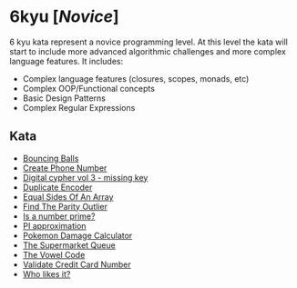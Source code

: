 # 6kyu [*Novice*]
6 kyu kata represent a novice programming level. At this level the kata will start to include more advanced algorithmic challenges and more complex language features. It includes:  
- Complex language features (closures, scopes, monads, etc)  
- Complex OOP/Functional concepts  
- Basic Design Patterns  
- Complex Regular Expressions

## Kata

- [Bouncing Balls](https://www.codewars.com/kata/5544c7a5cb454edb3c000047)
- [Create Phone Number](https://www.codewars.com/kata/525f50e3b73515a6db000b83)
- [Digital cypher vol 3 - missing key](https://www.codewars.com/kata/5930d8a4b8c2d9e11500002a)
- [Duplicate Encoder](https://www.codewars.com/kata/54b42f9314d9229fd6000d9c)
- [Equal Sides Of An Array](https://www.codewars.com/kata/5679aa472b8f57fb8c000047)
- [Find The Parity Outlier](https://www.codewars.com/kata/5526fc09a1bbd946250002dc)
- [Is a number prime?](https://www.codewars.com/kata/5262119038c0985a5b00029f)
- [PI approximation](https://www.codewars.com/kata/550527b108b86f700000073f)
- [Pokemon Damage Calculator](https://www.codewars.com/kata/536e9a7973130a06eb000e9f)
- [The Supermarket Queue](https://www.codewars.com/kata/57b06f90e298a7b53d000a86)
- [The Vowel Code](https://www.codewars.com/kata/53697be005f803751e0015aa)
- [Validate Credit Card Number](https://www.codewars.com/kata/5418a1dd6d8216e18a0012b2)
- [Who likes it?](https://www.codewars.com/kata/5266876b8f4bf2da9b000362)
